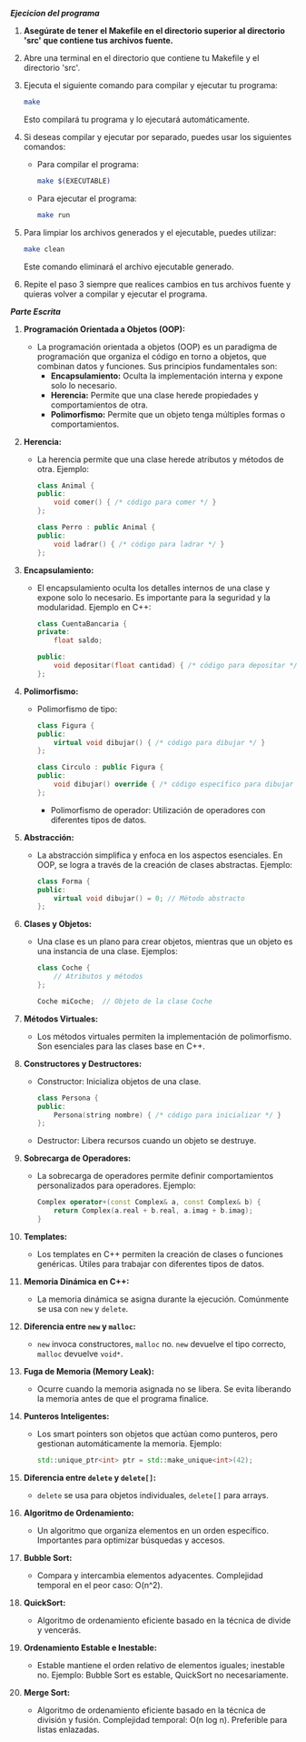 ***Ejecicion del programa***

1. **Asegúrate de tener el Makefile en el directorio superior al directorio 'src' que contiene tus archivos fuente.**
2. Abre una terminal en el directorio que contiene tu Makefile y el directorio 'src'.

3. Ejecuta el siguiente comando para compilar y ejecutar tu programa:

    ```bash
    make
    ```

   Esto compilará tu programa y lo ejecutará automáticamente.

4. Si deseas compilar y ejecutar por separado, puedes usar los siguientes comandos:

    - Para compilar el programa:

      ```bash
      make $(EXECUTABLE)
      ```

    - Para ejecutar el programa:

      ```bash
      make run
      ```

5. Para limpiar los archivos generados y el ejecutable, puedes utilizar:

    ```bash
    make clean
    ```

   Este comando eliminará el archivo ejecutable generado.

6. Repite el paso 3 siempre que realices cambios en tus archivos fuente y quieras volver a compilar y ejecutar el programa.





***Parte Escrita***

1. **Programación Orientada a Objetos (OOP):**
   - La programación orientada a objetos (OOP) es un paradigma de programación que organiza el código en torno a objetos, que combinan datos y funciones. Sus principios fundamentales son:
     - **Encapsulamiento:** Oculta la implementación interna y expone solo lo necesario.
     - **Herencia:** Permite que una clase herede propiedades y comportamientos de otra.
     - **Polimorfismo:** Permite que un objeto tenga múltiples formas o comportamientos.

2. **Herencia:**
   - La herencia permite que una clase herede atributos y métodos de otra. Ejemplo:
     ```cpp
     class Animal {
     public:
         void comer() { /* código para comer */ }
     };

     class Perro : public Animal {
     public:
         void ladrar() { /* código para ladrar */ }
     };
     ```

3. **Encapsulamiento:**
   - El encapsulamiento oculta los detalles internos de una clase y expone solo lo necesario. Es importante para la seguridad y la modularidad. Ejemplo en C++:
     ```cpp
     class CuentaBancaria {
     private:
         float saldo;

     public:
         void depositar(float cantidad) { /* código para depositar */ }
     };
     ```

4. **Polimorfismo:**
   - Polimorfismo de tipo:
     ```cpp
     class Figura {
     public:
         virtual void dibujar() { /* código para dibujar */ }
     };

     class Circulo : public Figura {
     public:
         void dibujar() override { /* código específico para dibujar un círculo */ }
     };
     ```
     - Polimorfismo de operador: Utilización de operadores con diferentes tipos de datos.

5. **Abstracción:**
   - La abstracción simplifica y enfoca en los aspectos esenciales. En OOP, se logra a través de la creación de clases abstractas. Ejemplo:
     ```cpp
     class Forma {
     public:
         virtual void dibujar() = 0; // Método abstracto
     };
     ```

6. **Clases y Objetos:**
   - Una clase es un plano para crear objetos, mientras que un objeto es una instancia de una clase. Ejemplos:
     ```cpp
     class Coche {
         // Atributos y métodos
     };

     Coche miCoche;  // Objeto de la clase Coche
     ```

7. **Métodos Virtuales:**
   - Los métodos virtuales permiten la implementación de polimorfismo. Son esenciales para las clases base en C++.

8. **Constructores y Destructores:**
   - Constructor: Inicializa objetos de una clase.
     ```cpp
     class Persona {
     public:
         Persona(string nombre) { /* código para inicializar */ }
     };
     ```
   - Destructor: Libera recursos cuando un objeto se destruye.

9. **Sobrecarga de Operadores:**
   - La sobrecarga de operadores permite definir comportamientos personalizados para operadores. Ejemplo:
     ```cpp
     Complex operator+(const Complex& a, const Complex& b) {
         return Complex(a.real + b.real, a.imag + b.imag);
     }
     ```

10. **Templates:**
    - Los templates en C++ permiten la creación de clases o funciones genéricas. Útiles para trabajar con diferentes tipos de datos.

11. **Memoria Dinámica en C++:**
    - La memoria dinámica se asigna durante la ejecución. Comúnmente se usa con `new` y `delete`.

12. **Diferencia entre `new` y `malloc`:**
    - `new` invoca constructores, `malloc` no. `new` devuelve el tipo correcto, `malloc` devuelve `void*`.

13. **Fuga de Memoria (Memory Leak):**
    - Ocurre cuando la memoria asignada no se libera. Se evita liberando la memoria antes de que el programa finalice.

14. **Punteros Inteligentes:**
    - Los smart pointers son objetos que actúan como punteros, pero gestionan automáticamente la memoria. Ejemplo:
      ```cpp
      std::unique_ptr<int> ptr = std::make_unique<int>(42);
      ```

15. **Diferencia entre `delete` y `delete[]`:**
    - `delete` se usa para objetos individuales, `delete[]` para arrays. 

16. **Algoritmo de Ordenamiento:**
    - Un algoritmo que organiza elementos en un orden específico. Importantes para optimizar búsquedas y accesos.

17. **Bubble Sort:**
    - Compara y intercambia elementos adyacentes. Complejidad temporal en el peor caso: O(n^2).

18. **QuickSort:**
    - Algoritmo de ordenamiento eficiente basado en la técnica de divide y vencerás.

19. **Ordenamiento Estable e Inestable:**
    - Estable mantiene el orden relativo de elementos iguales; inestable no. Ejemplo: Bubble Sort es estable, QuickSort no necesariamente.

20. **Merge Sort:**
    - Algoritmo de ordenamiento eficiente basado en la técnica de división y fusión. Complejidad temporal: O(n log n). Preferible para listas enlazadas.
